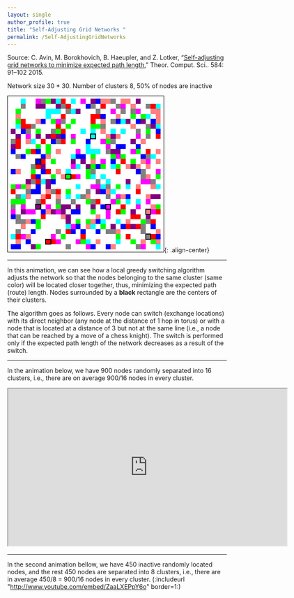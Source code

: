 ```yaml
---
layout: single
author_profile: true
title: "Self-Adjusting Grid Networks "
permalink: /Self-AdjustingGridNetworks
---
```


Source: C. Avin, M. Borokhovich, B. Haeupler, and Z. Lotker, “[Self-adjusting grid networks to minimize expected path length](https://doi.org/10.1007/978-3-319-03578-9_29),” Theor. Comput. Sci.. 584: 91–102 2015.

Network size 30 * 30. Number of clusters 8, 50% of nodes are inactive

![animation](/assets/images/animation3.gif){: .align-center}

---

In this animation, we can see how a local greedy switching algorithm adjusts the network so that the nodes belonging to the same cluster (same color) will be located closer together, thus, minimizing the expected path (route) length.
Nodes surrounded by a **black** rectangle are the centers of their clusters.

The algorithm goes as follows. Every node can switch (exchange locations) with its direct neighbor (any node at the distance of 1 hop in torus) or with a node that is located at a distance of 3 but not at the same line (i.e., a node that can be reached by a move of a chess knight). The switch is performed only if the expected path length of the network decreases as a result of the switch.

---

In the animation below, we have 900 nodes randomly separated into 16 clusters, i.e., there are on average 900/16 nodes in every cluster.

<iframe width="640" height="360" src="http://www.youtube.com/embed/RFG-zMk6uwo" frameborder="1" allowfullscreen></iframe>


----
In the second animation bellow, we have 450 inactive randomly located nodes, and the rest 450 nodes are separated into 8 clusters, i.e., there are in average 450/8 = 900/16 nodes in every cluster.
(:includeurl "http://www.youtube.com/embed/ZaaLXEPpY6o"  border=1:)
